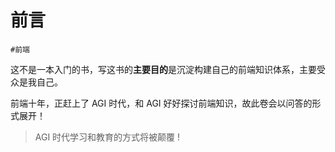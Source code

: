 
# 前言

`#前端` 

这不是一本入门的书，写这书的**主要目的**是沉淀构建自己的前端知识体系，主要受众是我自己。

前端十年，正赶上了 AGI 时代，和 AGI 好好探讨前端知识，故此卷会以问答的形式展开！

> AGI 时代学习和教育的方式将被颠覆 ! 

